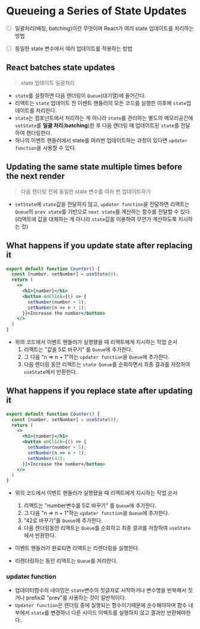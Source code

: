 # Queueing a Series of State Updates

- [ ] 일괄처리(배칭, batching)이란 무엇이며 React가 여러 state 업데이트를 처리하는 방법
- [ ] 동일한 state 변수에서 여러 업데이트를 적용하는 방법


## React batches state updates
> state 업데이트 일괄처리

- `state`를 설정하면 다음 렌더링이 `Queue`(대기열)에 들어간다.
- 리액트는 `state` 업데이트 전 이벤트 핸들러의 모든 코드를 실행한 이후에 `state`업데이트를 처리한다.
- `state`는 컴포넌트에서 처리하는 게 아니라 `state`를 관리하는 별도의 메모리공간에 `setState`를 **일괄 처리**(**batching**)한 후 다음 렌더링 때 업데이트된 `state`를 전달하여 렌더링한다.
- 하나의 이벤트 핸들러에서 state를 여러번 업데이트하는 과정이 있다면 `updater function`을 사용할 수 있다.


## Updating the same state multiple times before the next render
> 다음 렌더링 전에 동일한 state 변수를 여러 번 업데이트하기

- `setState`에 `state`값을 전달하지 않고, `updater function`을 전달하면 리액트는 `Queue`의 `prev state`를 기반으로 `next state`를 계산하는 함수를 전달할 수 있다. (리액트에 값을 대체하는 게 아니라 `state`값을 이용하여 무언가 계산하도록 지시하는 것)


## What happens if you update state after replacing it

```jsx
export default function Counter() {
  const [number, setNumber] = useState(0);
  return (
    <>
      <h1>{number}</h1>
      <button onClick={() => {
        setNumber(number + 5);
        setNumber(n => n + 1);
      }}>Increase the number</button>
    </>
  )
}
```
- 위의 코드에서 이벤트 핸들러가 실행됐을 때 리액트에게 지시하는 작업 순서
  1. 리액트는 "값을 5로 바꾸기" 를 `Queue`에 추가한다.
  2. 그 다음 "n => n + 1"하는 `updater function`을 `Queue`에 추가한다.
  3. 다음 렌더링 동안 리액트는 `state Queue`를 순회하면서 최종 결과를 저장하여 `useState`에서 반환한다.



## What happens if you replace state after updating it

```jsx
export default function Counter() {
  const [number, setNumber] = useState(0);
  return (
    <>
      <h1>{number}</h1>
      <button onClick={() => {
        setNumber(number + 5);
        setNumber(n => n + 1);
        setNumber(42);
      }}>Increase the number</button>
    </>
  )
}
```
- 위의 코드에서 이벤트 핸들러가 실행됐을 때 리액트에게 지시하는 작업 순서
  1. 리액트는 "number변수를 5로 바꾸기" 를 `Queue`에 추가한다.
  2. 그 다음 "n => n + 1"하는 `updater function`을 `Queue`에 추가한다.
  3. "42로 바꾸기"를 `Queue`에 추가한다.
  4. 다음 렌더링동안 리액트는 `Queue`를 순회하고 최종 결과를 저장하여 `useState`에서 반환한다.


- 이벤트 핸들러가 완료되면 리액트는 리렌더링을 실행한다.
- 리렌더링하는 동안 리액트는 `Queue`를 처리한다.

### updater function

- 업데이터함수의 네이밍은 `state`변수의 첫글자로 시작하거나 변수명을 반복해서 짓거나 prefix로 "prev"를 사용하는 것이 일반적이다.
- `Updater function`은 렌더링 중에 실행되는 함수이기때문에 순수해야하며 함수 내부에서 `state`를 변경하너 다른 사이드 이벡트를 실행하지 않고 결과만 반환해야한다.
